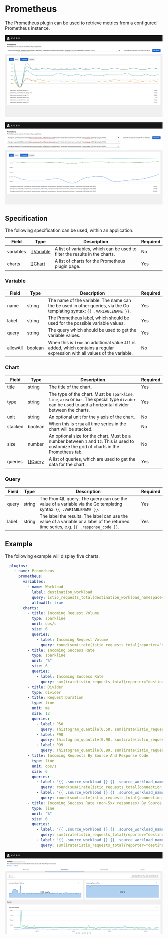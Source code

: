 # Prometheus

The Prometheus plugin can be used to retrieve metrics from a configured Prometheus instance.

![Query](assets/prometheus-query.png)

![Queries](assets/prometheus-queries.png)

## Specification

The following specification can be used, within an application.

| Field | Type | Description | Required |
| ----- | ---- | ----------- | -------- |
| variables | [[]Variable](#variable) | A list of variables, which can be used to filter the results in the charts. | No |
| charts | [[]Chart](#chart) | A list of charts for the Prometheus plugin page. | Yes |

### Variable

| Field | Type | Description | Required |
| ----- | ---- | ----------- | -------- |
| name | string | The name of the variable. The name can the be used in other queries, via the Go templating syntax: `{{ .VARIABLENAME }}`. | Yes |
| label | string | The Prometheus label, which should be used for the possible variable values. | Yes |
| query | string | The query which should be used to get the variable values. | Yes |
| allowAll | boolean | When this is `true` an additional value `All` is added, which contains a regular expression with all values of the variable. | No |

### Chart

| Field | Type | Description | Required |
| ----- | ---- | ----------- | -------- |
| title | string | The title of the chart. | Yes |
| type | string | The type of the chart. Must be `sparkline`, `line`, `area` or `bar`. The special type `divider` can be used to add a horizontal divider between the charts. | Yes |
| unit | string | An optional unit for the y axis of the chart. | No |
| stacked | boolean | When this is `true` all time series in the chart will be stacked. | No |
| size | number | An optional size for the chart. Must be a number between `1` and `12`. This is used to customize the grid of charts in the Prometheus tab. | No |
| queries | [[]Query](#query) | A list of queries, which are used to get the data for the chart. | Yes |

### Query

| Field | Type | Description | Required |
| ----- | ---- | ----------- | -------- |
| query | string | The PromQL query. The query can use the value of a variable via the Go templating syntax: `{{ .VARIABLENAME }}`. | Yes |
| label | string | The label the results. The label can use the value of a variable or a label of the returned time series, e.g. `{{ .response_code }}`. | Yes |

## Example

The following example will display five charts.

```yaml
  plugins:
    - name: Prometheus
      prometheus:
        variables:
          - name: Workload
            label: destination_workload
            query: istio_requests_total{destination_workload_namespace=~"bookinfo",destination_workload=~"reviews-.*"}
            allowAll: true
        charts:
          - title: Incoming Request Volume
            type: sparkline
            unit: ops/s
            size: 6
            queries:
              - label: Incoming Request Volume
                query: round(sum(irate(istio_requests_total{reporter="destination",destination_workload_namespace=~"bookinfo",destination_workload=~"{{ .Workload }}"}[5m])), 0.001)
          - title: Incoming Success Rate
            type: sparkline
            unit: "%"
            size: 6
            queries:
              - label: Incoming Success Rate
                query: sum(irate(istio_requests_total{reporter="destination",destination_workload_namespace=~"bookinfo",destination_workload=~"{{ .Workload }}",response_code!~"5.*"}[5m])) / sum(irate(istio_requests_total{reporter="destination",destination_workload_namespace=~"bookinfo",destination_workload=~"{{ .Workload }}"}[5m])) * 100
          - title: Divider
            type: divider
          - title: Request Duration
            type: line
            unit: ms
            size: 12
            queries:
              - label: P50
                query: (histogram_quantile(0.50, sum(irate(istio_request_duration_milliseconds_bucket{reporter="destination",destination_workload_namespace=~"bookinfo",destination_workload=~"{{ .Workload }}"}[1m])) by (le)) / 1000)
              - label: P90
                query: (histogram_quantile(0.90, sum(irate(istio_request_duration_milliseconds_bucket{reporter="destination",destination_workload_namespace=~"bookinfo",destination_workload=~"{{ .Workload }}"}[1m])) by (le)) / 1000)
              - label: P99
                query: (histogram_quantile(0.99, sum(irate(istio_request_duration_milliseconds_bucket{reporter="destination",destination_workload_namespace=~"bookinfo",destination_workload=~"{{ .Workload }}"}[1m])) by (le)) / 1000)
          - title: Incoming Requests By Source And Response Code
            type: line
            unit: ops/s
            size: 6
            queries:
              - label: "{{ .source_workload }}.{{ .source_workload_namespace }} : {{ .response_code }} (🔐 mTLS)"
                query: round(sum(irate(istio_requests_total{connection_security_policy="mutual_tls",destination_workload_namespace=~"bookinfo",destination_workload=~"{{ .Workload }}",reporter="destination"}[5m])) by (source_workload, source_workload_namespace, response_code), 0.001)
              - label: "{{ .source_workload }}.{{ .source_workload_namespace }} : {{ .response_code }}"
                query: round(sum(irate(istio_requests_total{connection_security_policy!="mutual_tls",destination_workload_namespace=~"bookinfo",destination_workload=~"{{ .Workload }}",reporter="destination"}[5m])) by (source_workload, source_workload_namespace, response_code), 0.001)
          - title: Incoming Success Rate (non-5xx responses) By Source
            type: line
            unit: "%"
            size: 6
            queries:
              - label: "{{ .source_workload }}.{{ .source_workload_namespace }} (🔐 mTLS)"
                query: sum(irate(istio_requests_total{reporter="destination",connection_security_policy="mutual_tls",destination_workload_namespace=~"bookinfo",destination_workload=~"{{ .Workload }}",response_code!~"5.*"}[5m])) by (source_workload, source_workload_namespace) / sum(irate(istio_requests_total{reporter="destination",connection_security_policy="mutual_tls",destination_workload_namespace=~"bookinfo",destination_workload=~"{{ .Workload }}"}[5m])) by (source_workload, source_workload_namespace) * 100
              - label: "{{ .source_workload }}.{{ .source_workload_namespace }}"
                query: sum(irate(istio_requests_total{reporter="destination",connection_security_policy!="mutual_tls",destination_workload_namespace=~"bookinfo",destination_workload=~"{{ .Workload }}",response_code!~"5.*"}[5m])) by (source_workload, source_workload_namespace) / sum(irate(istio_requests_total{reporter="destination",connection_security_policy!="mutual_tls",destination_workload_namespace=~"bookinfo",destination_workload=~"{{ .Workload }}"}[5m])) by (source_workload, source_workload_namespace) * 100
```

![Example](assets/prometheus-example.png)
